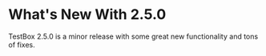 # What's New With 2.5.0

TestBox 2.5.0 is a minor release with some great new functionality and tons of fixes.

